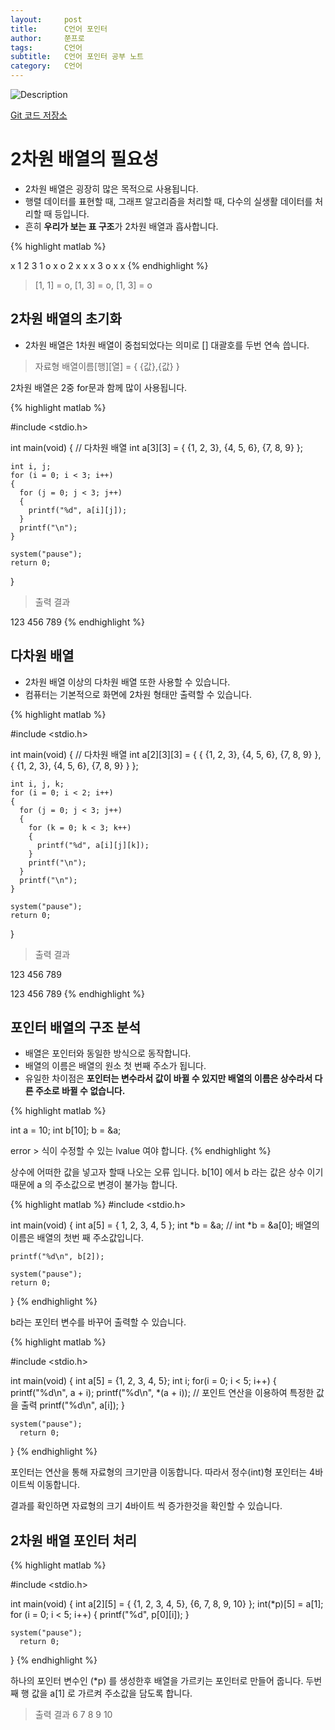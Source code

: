 ```yaml
---
layout:     post
title:      C언어 포인터
author:     쭌프로
tags:       C언어
subtitle:   C언어 포인터 공부 노트
category:   C언어
---
```


<!-- Start Writing Below in Markdown -->

![Description](https://alalstjr.github.io/jjunpro.github.io/img/c_bg.png)

<a href="https://github.com/alalstjr/C-Language/tree/master/1906">Git 코드 저장소</a>

# 2차원 배열의 필요성

- 2차원 배열은 굉장히 많은 목적으로 사용됩니다.
- 행렬 데이터를 표현할 때, 그래프 알고리즘을 처리할 때, 다수의 실생활 데이터를 처리할 때 등입니다.
- 흔히 <b>우리가 보는 표 구조</b>가 2차원 배열과 흡사합니다.

{% highlight matlab %}

  x 1 2 3
  1 o x o
  2 x x x
  3 o x x
{% endhighlight %}

> [1, 1] = o, [1, 3] = o, [1, 3] = o

## 2차원 배열의 초기화

- 2차원 배열은 1차원 배열이 중첩되었다는 의미로 [] 대괄호를 두번 연속 씁니다.

> 자료형 배열이름[행][열] = { {값},{값} }

2차원 배열은 2중 for문과 함께 많이 사용됩니다.

{% highlight matlab %}

  #include <stdio.h>

  int main(void) 
  {
    // 다차원 배열
    int a[3][3] = { {1, 2, 3}, {4, 5, 6}, {7, 8, 9} };

    int i, j;
    for (i = 0; i < 3; i++) 
    {
      for (j = 0; j < 3; j++) 
      {
        printf("%d", a[i][j]);
      }
      printf("\n");
    }

    system("pause");
    return 0;
  }
  
  > 출력 결과
  
  123
  456
  789
{% endhighlight %}

## 다차원 배열

- 2차원 배열 이상의 다차원 배열 또한 사용할 수 있습니다.
- 컴퓨터는 기본적으로 화면에 2차원 형태만 출력할 수 있습니다.

{% highlight matlab %}

  #include <stdio.h>

  int main(void) 
  {
    // 다차원 배열
    int a[2][3][3] = { 
      {
        {1, 2, 3}, {4, 5, 6}, {7, 8, 9}
      },
      {
        {1, 2, 3}, {4, 5, 6}, {7, 8, 9}
      }
    };

    int i, j, k;
    for (i = 0; i < 2; i++) 
    {
      for (j = 0; j < 3; j++) 
      {
        for (k = 0; k < 3; k++) 
        {
          printf("%d", a[i][j][k]);
        }
        printf("\n");
      }
      printf("\n");
    }

    system("pause");
    return 0;
  }
  
  > 출력 결과
  
  123
  456
  789

  123
  456
  789
{% endhighlight %}

## 포인터 배열의 구조 분석

- 배열은 포인터와 동일한 방식으로 동작합니다.
- 배열의 이름은 배열의 원소 첫 번째 주소가 됩니다.
- 유일한 차이점은 <b>포인터는 변수라서 값이 바뀔 수 있지만 배열의 이름은 상수라서 다른 주소로 바뀔 수 없습니다.</b>

{% highlight matlab %}
  
  int a = 10;
	int b[10];
	b = &a;
  
  error > 식이 수정할 수 있는 lvalue 여야 합니다.
{% endhighlight %}

상수에 어떠한 값을 넣고자 할때 나오는 오류 입니다.
b[10] 에서 b 라는 값은 상수 이기 때문에 a 의 주소값으로 변경이 불가능 합니다.

{% highlight matlab %}
#include <stdio.h>

int main(void) 
{
    int a[5] = { 1, 2, 3, 4, 5 };
    int *b = &a;
    // int *b = &a[0]; 배열의 이름은 배열의 첫번 째 주소값입니다.

    printf("%d\n", b[2]);

    system("pause");
    return 0;
  }
{% endhighlight %}

b라는 포인터 변수를 바꾸어 출력할 수 있습니다.

{% highlight matlab %}

  #include <stdio.h>

  int main(void) 
  {
    int a[5] = {1, 2, 3, 4, 5};
    int i;
    for(i = 0; i < 5; i++) 
    {
      printf("%d\n", a + i);
      printf("%d\n", *(a + i)); // 포인트 연산을 이용하여 특정한 값을 출력
      printf("%d\n", a[i]);
    }
    
    system("pause");
	  return 0;
  }
{% endhighlight %}

포인터는 연산을 통해 자료형의 크기만큼 이동합니다. 따라서 정수(int)형 포인터는 4바이트씩 이동합니다.

결과를 확인하면 자료형의 크기 4바이트 씩 증가한것을 확인할 수 있습니다.

## 2차원 배열 포인터 처리

{% highlight matlab %}

  #include <stdio.h>

  int main(void) 
  {
    int a[2][5] = {
      {1, 2, 3, 4, 5}, 
      {6, 7, 8, 9, 10}
    };
    int(*p)[5] = a[1];
    for (i = 0; i < 5; i++) 
    {
      printf("%d", p[0][i]);
    }
    
    system("pause");
	  return 0;
  }
{% endhighlight %}

하나의 포인터 변수인 (*p) 를 생성한후 배열을 가르키는 포인터로 만들어 줍니다.
두번째 행 값을 a[1] 로 가르켜 주소값을 담도록 합니다.

> 출력 결과 6 7 8 9 10
